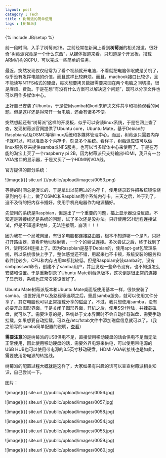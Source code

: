 ```yaml
---
layout: post
category : Tech
title : 树莓派的简单使用
tags : [树莓派]
---
```

{% include JB/setup %}


前一段时间，入手了树莓派2B。之前经常在新闻上看到**树莓派**的相关报道，很好奇“树莓派究竟是一个什么东西”，从媒体报道来看，只知道是个开发板，搭载ARM机构的CPU，可以完成一些简单的任务。

最近，突然发现仅仅经常为了看个视频就开电脑，不看就把电脑休眠或是关机了，似乎没有发挥电脑的价值，而且这样比较麻烦。而且，macbook接口比较少，且不能读写NTFS格式的硬盘，每次想要拷贝数据需要来回在两个电脑之间切换，很是麻烦、费劲。于是在想“有没有什么方案可以解决这个问题”，既可以分享文件也可以用作多媒体中心。

正好自己安装了Ubuntu，于是使用samba和kodi来解决文件共享和视频观看的问题。但是这样还是得常开一台电脑，还会有诸多不便。

突然想起还有“树莓派”这样的开发板，似乎可以安装linux系统，于是在网上查了查，发现树莓派官网提供了Ubuntu core，Ubuntu Mate，基于Debian的
Raspbian以及OSMC等等linux系统和多媒体管理中心。而且，树莓派只需要内存卡就可以，可以准备多个内存卡，刻录多个系统。看样子，树莓派应该可以做linux服务器来提供samba或NFS服务，也可以当多媒体中心来使用了。于是在万能的淘宝上买了一个raspberry pi 2B，因为树莓派只支持输出HDMI，我只有一台VGA接口的显示器，于是又买了一个HDMI转VGA线。

官方提供的部分系统：

![image]({{ site.url }}/public/upload/images/0053.png)

等待的时间总是漫长的，于是拿出以前用过的内存卡，使用烧录软件把系统镜像烧录到内存卡上，做了OSMC和Raspbian两个系统内存卡。三天之后，终于到了，迫不及待的把内存卡插好，使用手机充电器作为电源插好。

先使用的系统是Raspbian，但是出了一个重要的问题，插上显示器没没反应。不知道是转接线还是系统的问题，试了多次还是没办法。只好使用SSH远程连接试试，但是不知道IP地址，无法连接啊，崩溃！！！

因为我在一个局域网里，有很多电脑都连接路由器，根本不知道哪一个是PI。只好打开路由器，查看IP地址映射表，一个个的尝试连接。多次尝试之后，终于找到了PI，使用SSH连接上了。因为Raspbian是基于Debian的，使用apt-get包管理系统，所以系统很快上手了，整体感觉还不错，用起来也不卡顿，系统安装的服务和软件比较少，CPU和内存占用率都比较低。但是Raspbian安装samba时，没有smbpasswd命令，创建不了samba用户，并且发现一些命令没有，也不知道怎么安装和设置。于是重新刻录了Ubuntu Mate树莓派版本，这次倒是很正常的连接了显示器，系统也正常安装设置好了。

Ubuntu Mate树莓派版本和Ubuntu Mate桌面版使用基本一样，很快安装了samba，设置好用户以及路径等选项之后，重启samba服务，就可以使用文件分享了，其它电脑也可以正常挂载分享的磁盘了。不过，我只想使用samba，没有必要开启图形界面，于是关闭了图形界面，开机之后，使用SSH登陆，并挂载磁盘，就可以了。需要注意的是，系统处于文本界面时不会自动挂载磁盘，需要手动挂载，如果想要自动挂载，可以在/etc/fstab文件中添加磁盘信息就可以了。（我之前写的samba简单配置的说明，[查看](http://www.cofcool.net/tech/2015/05/29/ubuntu-install-samba-and-configure/)）

**需要注意**的是树莓派的USB供电不足，直接使用移动硬盘的话会供电不足而无法正常使用，因此使用移动硬盘的话，需要外界电源来供电，可以使用带电源的USB HUB也可以使用带电源的3.5英寸移动硬盘。HDMI-VGA转接线也是如此，需要使用带电源的转接线。

树莓派的配置过程大概就是这样了，大家如果有兴趣的话可以查查树莓派相关知识，自己尝试一下。

图片：

![image]({{ site.url }}/public/upload/images/0056.jpg)

![image]({{ site.url }}/public/upload/images/0057.jpg)

![image]({{ site.url }}/public/upload/images/0058.jpg)

![image]({{ site.url }}/public/upload/images/0054.jpg)

![image]({{ site.url }}/public/upload/images/0055.jpg)

![image]({{ site.url }}/public/upload/images/0059.jpg)

![image]({{ site.url }}/public/upload/images/0060.jpg)